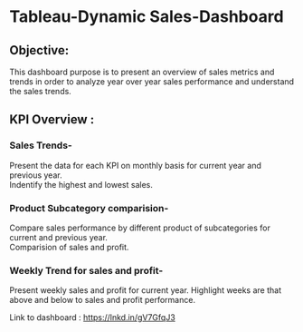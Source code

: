 # Tableau-Dynamic Sales-Dashboard

## Objective:   
This dashboard purpose is to present an overview of sales metrics and trends in order to analyze year over year sales performance and understand the sales trends.

## KPI Overview :  
### Sales Trends- 
Present the data for each KPI on monthly basis for current year and previous year.  
Indentify the highest and lowest sales.

### Product Subcategory comparision-
Compare sales performance by different product of subcategories for current and previous year.   
Comparision of sales and profit.

### Weekly Trend for sales and profit-
Present weekly sales and profit for current year.
Highlight weeks are that above and below to sales and profit performance.

Link to dashboard : 
https://lnkd.in/gV7GfqJ3

